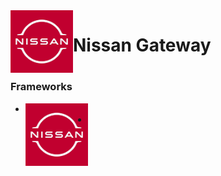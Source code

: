 <img align="left" src="download.png" style="text-align: center;" height="100px" width="100px">

# Nissan Gateway 

#
### Frameworks

* <img align="left" src="download.png" style="text-align: center;" height="100px" width="100px">
* 

